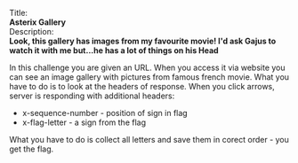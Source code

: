 Title:<br>
<b>Asterix Gallery</b><br>
Description:<br>
<b>Look, this gallery has images from my favourite movie! I'd ask Gajus to watch it with me but...he has a lot of things on his Head</b>

In this challenge you are given an URL. When you access it via website you can see an image gallery with pictures from famous french movie. What you have to do is to look at the headers of response. When you click arrows, server is responding with additional headers:
- x-sequence-number - position of sign in flag
- x-flag-letter - a sign from the flag

What you have to do is collect all letters and save them in corect order - you get the flag.
